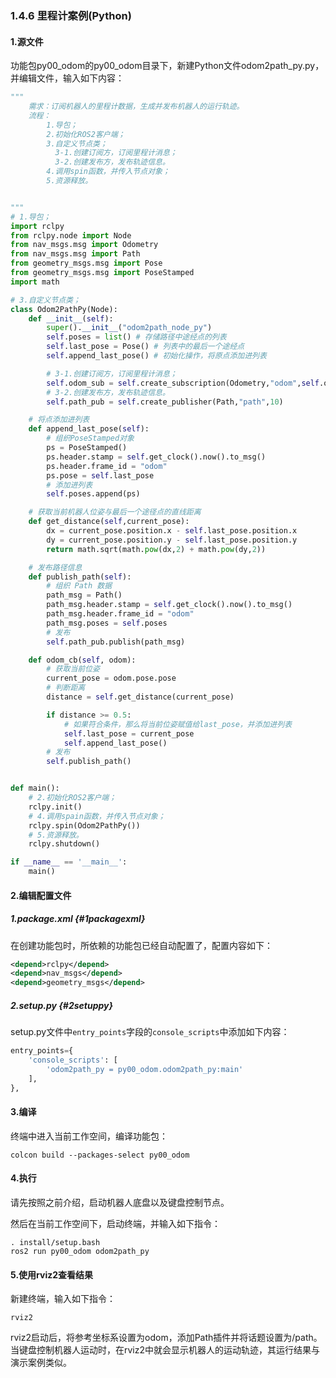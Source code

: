 ### 1.4.6 里程计案例\(Python\)

#### 1.源文件

功能包py00\_odom的py00\_odom目录下，新建Python文件odom2path\_py.py，并编辑文件，输入如下内容：

```py
"""  
    需求：订阅机器人的里程计数据，生成并发布机器人的运行轨迹。
    流程：
        1.导包；
        2.初始化ROS2客户端；
        3.自定义节点类；
          3-1.创建订阅方，订阅里程计消息；
          3-2.创建发布方，发布轨迹信息。          
        4.调用spin函数，并传入节点对象；
        5.资源释放。 


"""
# 1.导包；
import rclpy
from rclpy.node import Node
from nav_msgs.msg import Odometry
from nav_msgs.msg import Path
from geometry_msgs.msg import Pose
from geometry_msgs.msg import PoseStamped
import math

# 3.自定义节点类；
class Odom2PathPy(Node):
    def __init__(self):
        super().__init__("odom2path_node_py")
        self.poses = list() # 存储路径中途经点的列表
        self.last_pose = Pose() # 列表中的最后一个途经点
        self.append_last_pose() # 初始化操作，将原点添加进列表

        # 3-1.创建订阅方，订阅里程计消息；
        self.odom_sub = self.create_subscription(Odometry,"odom",self.odom_cb,10)
        # 3-2.创建发布方，发布轨迹信息。   
        self.path_pub = self.create_publisher(Path,"path",10)

    # 将点添加进列表   
    def append_last_pose(self):
        # 组织PoseStamped对象
        ps = PoseStamped()
        ps.header.stamp = self.get_clock().now().to_msg()
        ps.header.frame_id = "odom"
        ps.pose = self.last_pose
        # 添加进列表
        self.poses.append(ps)

    # 获取当前机器人位姿与最后一个途径点的直线距离
    def get_distance(self,current_pose):
        dx = current_pose.position.x - self.last_pose.position.x 
        dy = current_pose.position.y - self.last_pose.position.y 
        return math.sqrt(math.pow(dx,2) + math.pow(dy,2))

    # 发布路径信息
    def publish_path(self):
        # 组织 Path 数据
        path_msg = Path()
        path_msg.header.stamp = self.get_clock().now().to_msg()
        path_msg.header.frame_id = "odom"
        path_msg.poses = self.poses
        # 发布
        self.path_pub.publish(path_msg)

    def odom_cb(self, odom):
        # 获取当前位姿
        current_pose = odom.pose.pose
        # 判断距离
        distance = self.get_distance(current_pose)

        if distance >= 0.5:
            # 如果符合条件，那么将当前位姿赋值给last_pose，并添加进列表
            self.last_pose = current_pose
            self.append_last_pose()
        # 发布
        self.publish_path()


def main():
    # 2.初始化ROS2客户端；
    rclpy.init()
    # 4.调用spain函数，并传入节点对象；
    rclpy.spin(Odom2PathPy())
    # 5.资源释放。 
    rclpy.shutdown()

if __name__ == '__main__':
    main()
```

#### 2.编辑配置文件

##### 1.package.xml {#1packagexml}

在创建功能包时，所依赖的功能包已经自动配置了，配置内容如下：

```xml
<depend>rclpy</depend>
<depend>nav_msgs</depend>
<depend>geometry_msgs</depend>
```

##### 2.setup.py {#2setuppy}

setup.py文件中`entry_points`字段的`console_scripts`中添加如下内容：

```python
entry_points={
    'console_scripts': [
        'odom2path_py = py00_odom.odom2path_py:main'
    ],
},
```

#### 3.编译

终端中进入当前工作空间，编译功能包：

```
colcon build --packages-select py00_odom
```

#### 4.执行

请先按照之前介绍，启动机器人底盘以及键盘控制节点。

然后在当前工作空间下，启动终端，并输入如下指令：

```
. install/setup.bash
ros2 run py00_odom odom2path_py
```

#### 5.使用rviz2查看结果

新建终端，输入如下指令：

```
rviz2
```

rviz2启动后，将参考坐标系设置为odom，添加Path插件并将话题设置为/path。当键盘控制机器人运动时，在rviz2中就会显示机器人的运动轨迹，其运行结果与演示案例类似。

